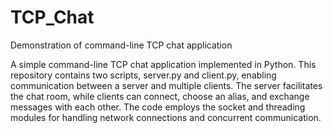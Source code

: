 # TCP_Chat
Demonstration of command-line TCP chat application 

A simple command-line TCP chat application implemented in Python. This repository contains two scripts, server.py and client.py, enabling communication between a server and multiple clients. The server facilitates the chat room, while clients can connect, choose an alias, and exchange messages with each other. The code employs the socket and threading modules for handling network connections and concurrent communication.
